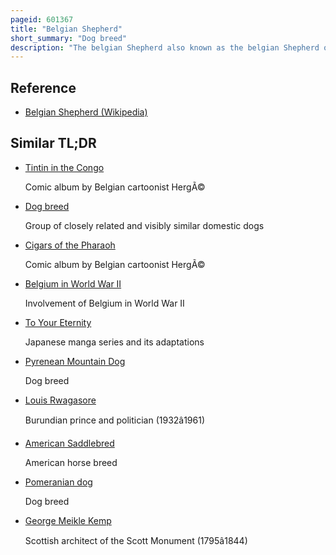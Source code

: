 ```yaml
---
pageid: 601367
title: "Belgian Shepherd"
short_summary: "Dog breed"
description: "The belgian Shepherd also known as the belgian Shepherd or the Chien de Berger Belge is a belgian Breed of herding dog Medium Size. It is bred in four Distinct Varieties based on Coat Type and Colour: the long-haired black Groenendael ; the rough-haired Fawn Laekenois ; the short-haired Fawn Malinois, and the long-haired Fawn Tervuren. The american Kennel Club considers the four Varieties to be separate Breeds."
---
```


## Reference

- [Belgian Shepherd (Wikipedia)](https://en.wikipedia.org/?curid=601367)

## Similar TL;DR

- [Tintin in the Congo](/tldr/en/tintin-in-the-congo)

  Comic album by Belgian cartoonist HergÃ©

- [Dog breed](/tldr/en/dog-breed)

  Group of closely related and visibly similar domestic dogs

- [Cigars of the Pharaoh](/tldr/en/cigars-of-the-pharaoh)

  Comic album by Belgian cartoonist HergÃ©

- [Belgium in World War II](/tldr/en/belgium-in-world-war-ii)

  Involvement of Belgium in World War II

- [To Your Eternity](/tldr/en/to-your-eternity)

  Japanese manga series and its adaptations

- [Pyrenean Mountain Dog](/tldr/en/pyrenean-mountain-dog)

  Dog breed

- [Louis Rwagasore](/tldr/en/louis-rwagasore)

  Burundian prince and politician (1932â1961)

- [American Saddlebred](/tldr/en/american-saddlebred)

  American horse breed

- [Pomeranian dog](/tldr/en/pomeranian-dog)

  Dog breed

- [George Meikle Kemp](/tldr/en/george-meikle-kemp)

  Scottish architect of the Scott Monument (1795â1844)
